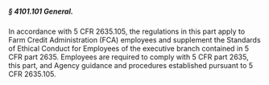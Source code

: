 ##### § 4101.101 General. #####

In accordance with 5 CFR 2635.105, the regulations in this part apply to Farm Credit Administration (FCA) employees and supplement the Standards of Ethical Conduct for Employees of the executive branch contained in 5 CFR part 2635. Employees are required to comply with 5 CFR part 2635, this part, and Agency guidance and procedures established pursuant to 5 CFR 2635.105.